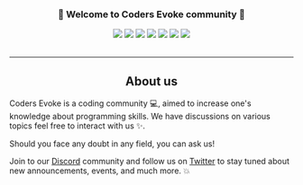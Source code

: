 <!-- <h1 align="center">
  <img src="banner.png" width="80%" />
</h1>
 -->
<h3 align="center">
🎉 Welcome to Coders Evoke community 🎉
</h3>

<div align="center">
<a href="https://discord.gg/hrPTe6Egre"><img src="https://img.shields.io/badge/Discord-7289DA?style=for-the-badge&logo=discord&logoColor=white" /></a>
<a href="https://twitter.com/EvokeCoders"><img src="https://img.shields.io/badge/Twitter-1DA1F2?style=for-the-badge&logo=twitter&logoColor=white"/></a>
<a href="https://www.linkedin.com/company/codersevoke/mycompany/"><img src="https://img.shields.io/badge/LinkedIn-0077B5?style=for-the-badge&logo=linkedin&logoColor=white" /></a>
<a href="https://youtube.com/channel/UCFE8w2GXyhRTF_CObDIOKnQ"><img src="https://img.shields.io/badge/YouTube-FF0000?style=for-the-badge&logo=youtube&logoColor=white" /></a>
<a href="https://t.me/joinchat/OYfZ435tbKo2MTY9"><img src="https://img.shields.io/badge/Telegram-2CA5E0?style=for-the-badge&logo=telegram&logoColor=white" /></a>
<a href="https://www.instagram.com/coders_evoked/"><img src="https://img.shields.io/badge/Instagram-E4405F?style=for-the-badge&logo=instagram&logoColor=white" /></a>
<a href="https://www.facebook.com/profile.php?id=100068746933491"><img src="https://img.shields.io/badge/Facebook-1877F2?style=for-the-badge&logo=facebook&logoColor=white" /></a>
  
  
</div>

<br>

---

<h2 align="center"> About us </h2>

Coders Evoke is a coding community 💻, aimed to increase one's knowledge about programming skills. We have discussions on various topics feel free to interact with us ✨. 

Should you face any doubt in any field, you can ask us! 

Join to our [Discord](https://discord.gg/FZusE7FH4q) community and follow us on [Twitter](https://twitter.com/EvokeCoders) to stay tuned about new announcements, events, and much more. 💥
